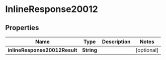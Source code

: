 # InlineResponse20012

## Properties
Name | Type | Description | Notes
------------ | ------------- | ------------- | -------------
**inlineResponse20012Result** | **String** |  |  [optional]
